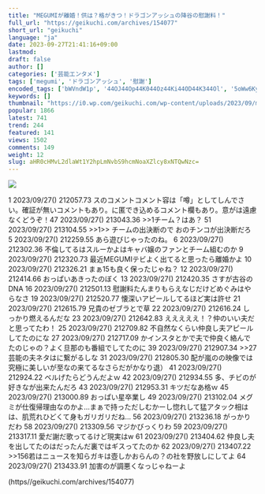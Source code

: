 ```yaml
---
title: "MEGUMIが離婚！供は？格がきつ！ドラゴンアッシュの降谷の慰謝料！"
full_url: "https://geikuchi.com/archives/154077"
short_url: "geikuchi"
language: "ja"
date: 2023-09-27T21:41:16+09:00
lastmod: 
draft: false
author: []
categories: ['芸能エンタメ']
tags: ['megumi', 'ドラゴンアッシュ', '慰謝']
encoded_tags: ['bWVndW1p', '44OJ44Op44K044Oz44Ki44OD44K344Ol', '5oWw6Kyd']
keywords: []
thumbnail: "https://i0.wp.com/geikuchi.com/wp-content/uploads/2023/09/megumi.jpg?fit=641%2C480&ssl=1"
popular: 1866
latest: 741
trend: 244
featured: 141
views: 1502
comments: 149
weight: 12
slug: aHR0cHMvL2dlaWt1Y2hpLmNvbS9hcmNoaXZlcy8xNTQwNzc=
---
```


![](https://i0.wp.com/geikuchi.com/wp-content/uploads/2023/09/megumi.jpg?fit=641%2C480&ssl=1)

1 2023/09/27() 212057.73 スのコメントコメント容は「噂」としてしんでさい。確証が無いコメントもあり。に匿でき込めるコメント欄もあり。意がは遠慮なくどうぞ！47 2023/09/27() 213043.36 >>1チーム？はあ？ 51 2023/09/27() 213104.55 >>1>> チームの出決断ので おのチンコが出決断だろ 5 2023/09/27() 212259.55 あら遊びじゃったのね。 6 2023/09/27() 212302.36 不倫してるはスルーかよはキャバ嬢のファンとチーム組むのか 9 2023/09/27() 212320.73 最近MEGUMIテビよく出てると思ったら離婚かよ 10 2023/09/27() 212326.21 まぁ15も良く保ったじゃね？ 12 2023/09/27() 212414.66 おっぱいあきったのぼく 13 2023/09/27() 212420.35 さすが古谷のDNA 16 2023/09/27() 212501.13 慰謝料たんまりもらえなじだけどめぐみはやらなさ 19 2023/09/27() 212520.77 懐深いアピールしてるほど実は許せ 21 2023/09/27() 212615.79 兄貴のゼブラとで草 22 2023/09/27() 212616.24 しっかり燃えるんだな 23 2023/09/27() 212642.83 えええええ！？仲のいい夫だと思ってたわ！ 25 2023/09/27() 212709.82 不自然なくらい仲良し夫アピールしてたのにな 27 2023/09/27() 212717.09 かインスタとかで夫で仲良く絡んでたのじゃの？よく旦那のも番組でしてたのに 39 2023/09/27() 212907.34 >>27芸能の夫ネタはに繋がるしな 31 2023/09/27() 212805.30 配が嵐のの映像では究極に美しいが至なの来てるなさらだがかなり退） 41 2023/09/27() 212924.22 ベルげたらどうんだよｗ 42 2023/09/27() 212934.55 多、チビのが好きなが出来たんだろ 43 2023/09/27() 212953.31 キツだなあ格ｗ 45 2023/09/27() 213000.89 おっぱい星卒業し 49 2023/09/27() 213102.04 メグミが仕復帰理由なのかよ…まぁで持っただしむかーし惚れして猛アタック相はは、肌荒れひどくて身もガリガリだね… 56 2023/09/27() 213236.18 がっかりだわ 58 2023/09/27() 213309.56 マジかびっくりわ 59 2023/09/27() 213317.11 愛だ謝だ歌ってるけど現実はw 61 2023/09/27() 213404.62 仲良し夫を出してたのはだったんだ裏ではギスってたのか 62 2023/09/27() 213407.22 >>156若はニュースを知らガキは壺しかおらんの？の社を野放しにしてよ 64 2023/09/27() 213433.91 加害のが調悪くなっじゃねーよ 

(https//geikuchi.com/archives/154077)
